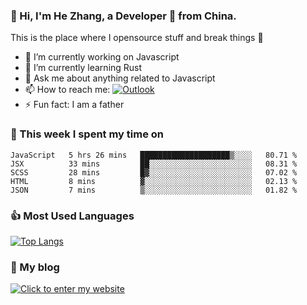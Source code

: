 ### 👋 Hi, I'm He Zhang, a Developer 🚀 from China.

This is the place where I opensource stuff and break things :rofl:

- 🔭  I’m currently working on Javascript
- 🌱  I’m currently learning Rust
- 💬  Ask me about anything related to Javascript
- 📫  How to reach me: [![Outlook](https://img.shields.io/badge/-Outlook-0078D4?style=flat&logo=Microsoft-Outlook&logoColor=white)](mailto:zhanghecool@outlook.com)
- ⚡  Fun fact: I am a father

### 💪 This week I spent my time on 
<!--START_SECTION:waka-->
```text
JavaScript   5 hrs 26 mins   ████████████████████▒░░░░   80.71 % 
JSX          33 mins         ██░░░░░░░░░░░░░░░░░░░░░░░   08.31 % 
SCSS         28 mins         █▓░░░░░░░░░░░░░░░░░░░░░░░   07.02 % 
HTML         8 mins          ▓░░░░░░░░░░░░░░░░░░░░░░░░   02.13 % 
JSON         7 mins          ▒░░░░░░░░░░░░░░░░░░░░░░░░   01.82 % 
```
<!--END_SECTION:waka-->

### 👍 Most Used Languages
[![Top Langs](https://github-readme-stats.vercel.app/api/top-langs/?username=zhanghecool&layout=compact)](https://zhanghe.cool)

### 🌈 My blog 
[![Click to enter my website](https://cdn.jsdelivr.net/gh/zhanghecool/assets/images/gif/zhanghecools.gif)](https://zhanghe.cool)
